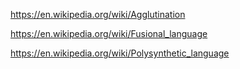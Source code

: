 https://en.wikipedia.org/wiki/Agglutination

https://en.wikipedia.org/wiki/Fusional_language

https://en.wikipedia.org/wiki/Polysynthetic_language